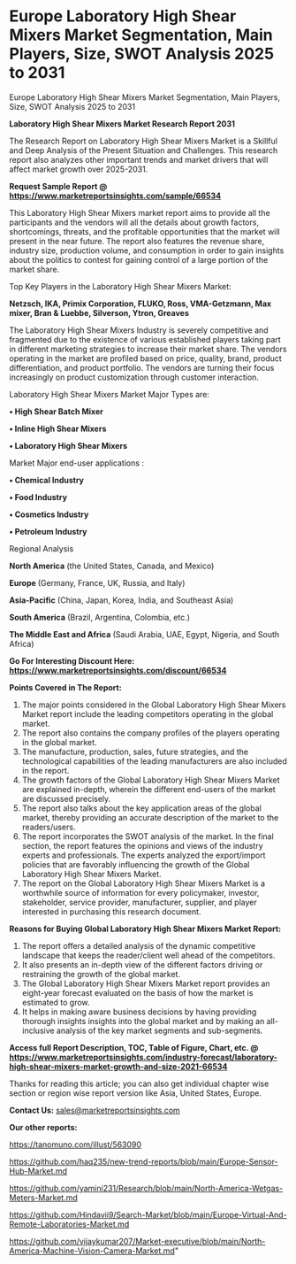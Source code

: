# Europe Laboratory High Shear Mixers Market Segmentation, Main Players, Size, SWOT Analysis 2025 to 2031
Europe Laboratory High Shear Mixers Market Segmentation, Main Players, Size, SWOT Analysis 2025 to 2031

<strong>Laboratory High Shear Mixers Market Research Report 2031</strong>

The Research Report on Laboratory High Shear Mixers Market is a Skillful and Deep Analysis of the Present Situation and Challenges. This research report also analyzes other important trends and market drivers that will affect market growth over 2025-2031.

<strong>Request Sample Report @ <a href=https://www.marketreportsinsights.com/sample/66534>https://www.marketreportsinsights.com/sample/66534</a></strong>

This Laboratory High Shear Mixers market report aims to provide all the participants and the vendors will all the details about growth factors, shortcomings, threats, and the profitable opportunities that the market will present in the near future. The report also features the revenue share, industry size, production volume, and consumption in order to gain insights about the politics to contest for gaining control of a large portion of the market share.

Top Key Players in the Laboratory High Shear Mixers Market:

<strong>Netzsch, IKA, Primix Corporation, FLUKO, Ross, VMA-Getzmann, Max mixer, Bran & Luebbe, Silverson, Ytron, Greaves</strong>

The Laboratory High Shear Mixers Industry is severely competitive and fragmented due to the existence of various established players taking part in different marketing strategies to increase their market share. The vendors operating in the market are profiled based on price, quality, brand, product differentiation, and product portfolio. The vendors are turning their focus increasingly on product customization through customer interaction.

Laboratory High Shear Mixers Market Major Types are:

<strong>• High Shear Batch Mixer

• Inline High Shear Mixers

• Laboratory High Shear Mixers</strong>

Market Major end-user applications :

<strong>• Chemical Industry

• Food Industry

• Cosmetics Industry

• Petroleum Industry</strong>

Regional Analysis

</u><strong><b>North America</b></strong> (the United States, Canada, and Mexico)

<strong><b>Europe </b></strong>(Germany, France, UK, Russia, and Italy)

<strong><b>Asia-Pacific</b></strong> (China, Japan, Korea, India, and Southeast Asia)

<strong><b>South America</b></strong> (Brazil, Argentina, Colombia, etc.)

<strong><b>The Middle East and Africa</b></strong> (Saudi Arabia, UAE, Egypt, Nigeria, and South Africa)

<strong>Go For Interesting Discount Here: <a href=https://www.marketreportsinsights.com/discount/66534>https://www.marketreportsinsights.com/discount/66534</a></strong>

<strong>Points Covered in The Report:</strong>
<ol>
  <li>The major points considered in the Global Laboratory High Shear Mixers Market report include the leading competitors operating in the global market.</li>
  <li>The report also contains the company profiles of the players operating in the global market.</li>
  <li>The manufacture, production, sales, future strategies, and the technological capabilities of the leading manufacturers are also included in the report.</li>
  <li>The growth factors of the Global Laboratory High Shear Mixers Market are explained in-depth, wherein the different end-users of the market are discussed precisely.</li>
  <li>The report also talks about the key application areas of the global market, thereby providing an accurate description of the market to the readers/users.</li>
  <li>The report incorporates the SWOT analysis of the market. In the final section, the report features the opinions and views of the industry experts and professionals. The experts analyzed the export/import policies that are favorably influencing the growth of the Global Laboratory High Shear Mixers Market.</li>
  <li>The report on the Global Laboratory High Shear Mixers Market is a worthwhile source of information for every policymaker, investor, stakeholder, service provider, manufacturer, supplier, and player interested in purchasing this research document.</li>
</ol>
<strong>Reasons for Buying Global Laboratory High Shear Mixers Market Report:</strong>

<ol>
  <li>The report offers a detailed analysis of the dynamic competitive landscape that keeps the reader/client well ahead of the competitors.</li>
  <li>It also presents an in-depth view of the different factors driving or restraining the growth of the global market.</li>
  <li>The Global Laboratory High Shear Mixers Market report provides an eight-year forecast evaluated on the basis of how the market is estimated to grow.</li>
  <li>It helps in making aware business decisions by having providing thorough insights insights into the global market and by making an all-inclusive analysis of the key market segments and sub-segments.</li>
</ol>
<strong>Access full Report Description, TOC, Table of Figure, Chart, etc. @ <a href=https://www.marketreportsinsights.com/industry-forecast/laboratory-high-shear-mixers-market-growth-and-size-2021-66534>https://www.marketreportsinsights.com/industry-forecast/laboratory-high-shear-mixers-market-growth-and-size-2021-66534</a></strong>


Thanks for reading this article; you can also get individual chapter wise section or region wise report version like Asia, United States, Europe.

<strong>Contact Us:</strong>
sales@marketreportsinsights.com

<strong>Our other reports:</strong>

<a href=https://tanomuno.com/illust/563090>https://tanomuno.com/illust/563090</a>

<a href=https://github.com/haq235/new-trend-reports/blob/main/Europe-Sensor-Hub-Market.md>https://github.com/haq235/new-trend-reports/blob/main/Europe-Sensor-Hub-Market.md</a>

<a href=https://github.com/yamini231/Research/blob/main/North-America-Wetgas-Meters-Market.md>https://github.com/yamini231/Research/blob/main/North-America-Wetgas-Meters-Market.md</a>

<a href=https://github.com/Hindavii9/Search-Market/blob/main/Europe-Virtual-And-Remote-Laboratories-Market.md>https://github.com/Hindavii9/Search-Market/blob/main/Europe-Virtual-And-Remote-Laboratories-Market.md</a>

<a href=https://github.com/vijaykumar207/Market-executive/blob/main/North-America-Machine-Vision-Camera-Market.md>https://github.com/vijaykumar207/Market-executive/blob/main/North-America-Machine-Vision-Camera-Market.md</a>"
